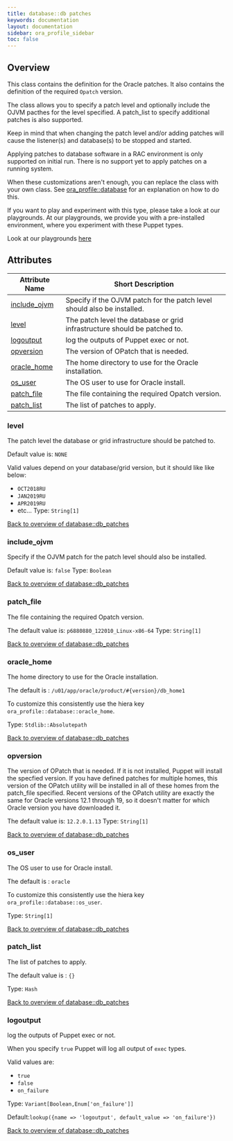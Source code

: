```yaml
---
title: database::db patches
keywords: documentation
layout: documentation
sidebar: ora_profile_sidebar
toc: false
---
```

## Overview

This class contains the definition for the Oracle patches. It also contains the definition of the required `Opatch` version.

The class allows you to specify a patch level and optionally include the OJVM pacthes for the level specified.
A patch_list to specify additional patches is also supported.

Keep in mind that when changing the patch level and/or adding patches will cause the listener(s) and database(s) to be stopped and started.

Applying patches to database software in a RAC environment is only supported on initial run.
There is no support yet to apply patches on a running system.

When these customizations aren't enough, you can replace the class with your own class. See [ora_profile::database](./database.html) for an explanation on how to do this.





If you want to play and experiment with this type, please take a look at our playgrounds. At our playgrounds, 
we provide you with a pre-installed environment, where you experiment with these Puppet types.

Look at our playgrounds [here](/playgrounds#oracle)

## Attributes



Attribute Name                                     | Short Description                                                         |
-------------------------------------------------- | ------------------------------------------------------------------------- |
[include_ojvm](#database::db_patches_include_ojvm) | Specify if the OJVM patch for the patch level should also be installed.   |
[level](#database::db_patches_level)               | The patch level the database or grid infrastructure should be patched to. |
[logoutput](#database::db_patches_logoutput)       | log the outputs of Puppet exec or not.                                    |
[opversion](#database::db_patches_opversion)       | The version of OPatch that is needed.                                     |
[oracle_home](#database::db_patches_oracle_home)   | The home directory to use for the Oracle installation.                    |
[os_user](#database::db_patches_os_user)           | The OS user to use for Oracle install.                                    |
[patch_file](#database::db_patches_patch_file)     | The file containing the required Opatch version.                          |
[patch_list](#database::db_patches_patch_list)     | The list of patches to apply.                                             |




### level<a name='database::db_patches_level'>

The patch level the database or grid infrastructure should be patched to.

Default value is: `NONE`

Valid values depend on your database/grid version, but it should like like below:

- `OCT2018RU`
- `JAN2019RU`
- `APR2019RU`
- etc...
Type: `String[1]`


[Back to overview of database::db_patches](#attributes)

### include_ojvm<a name='database::db_patches_include_ojvm'>

Specify if the OJVM patch for the patch level should also be installed.

Default value is: `false`
Type: `Boolean`


[Back to overview of database::db_patches](#attributes)

### patch_file<a name='database::db_patches_patch_file'>

The file containing the required Opatch version.

The default value is: `p6880880_122010_Linux-x86-64`
Type: `String[1]`


[Back to overview of database::db_patches](#attributes)

### oracle_home<a name='database::db_patches_oracle_home'>

The home directory to use for the Oracle installation.

The default is : `/u01/app/oracle/product/#{version}/db_home1`

To customize this consistently use the hiera key `ora_profile::database::oracle_home`.


Type: `Stdlib::Absolutepath`


[Back to overview of database::db_patches](#attributes)

### opversion<a name='database::db_patches_opversion'>

The version of OPatch that is needed. If it is not installed, Puppet will install the specfied version.
If you have defined patches for multiple homes, this version of the OPatch utility will be installed
in all of these homes from the patch_file specified. Recent versions of the OPatch utility are exactly
the same for Oracle versions 12.1 through 19, so it doesn't matter for which Oracle version you have
downloaded it.

The default value is: `12.2.0.1.13`
Type: `String[1]`


[Back to overview of database::db_patches](#attributes)

### os_user<a name='database::db_patches_os_user'>

The OS user to use for Oracle install.

The default is : `oracle`

To customize this consistently use the hiera key `ora_profile::database::os_user`.

Type: `String[1]`


[Back to overview of database::db_patches](#attributes)

### patch_list<a name='database::db_patches_patch_list'>

The list of patches to apply.

The default value is : `{}`


Type: `Hash`


[Back to overview of database::db_patches](#attributes)

### logoutput<a name='database::db_patches_logoutput'>

log the outputs of Puppet exec or not.

When you specify `true` Puppet will log all output of `exec` types.

Valid values are:

- `true`
- `false`
- `on_failure`

Type: `Variant[Boolean,Enum['on_failure']]`

Default:`lookup({name => 'logoutput', default_value => 'on_failure'})`

[Back to overview of database::db_patches](#attributes)
